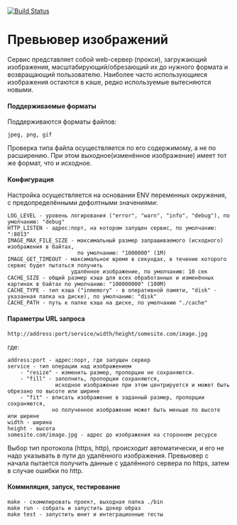 [![Build Status](https://travis-ci.com/dark705/otus_previewer.svg?branch=master)](https://travis-ci.com/dark705/otus_previewer)

# Превьювер изображений

Сервис представляет собой web-сервер (прокси), загружающий изображения, масштабирующий/обрезающий их до нужного формата 
и возвращающий пользователю.
Наиболее часто использующиеся изображения остаются в кэше, редко используемые вытесняются новыми.

#### Поддерживаемые форматы

Поддерживаются форматы файлов:
    
    jpeg, png, gif

Проверка типа файла осуществляется по его содержимому, а не по расширению.
При этом выходное(изменённое изображение) имеет тот же формат, что и исходное.

#### Конфигурация

Настройка осуществляется на основании ENV переменных окружения, с предопределёнными дефолтными значениями:

    LOG_LEVEL - уровень логирования ("error", "warn", "info", "debug"), по умолчанию: "debug"
    HTTP_LISTEN - адрес:порт, на котором запущен сервис, по умолчанию: ":8013"
    IMAGE_MAX_FILE_SIZE - максимальный размер запрашиваемого (исходного) изображения в байтах, 
                          по умолчанию: "1000000" (1M)
    IMAGE_GET_TIMEOUT - максимальное время в секундах, в течение которого сервис будет пытаться получить 
                        удалённое изображение, по умолчанию: 10 сек 
    CACHE_SIZE - общий размер кэша для всех обработанных и изменённых картинок в байтах по умолчанию: "100000000" (100M)
    CACHE_TYPE - тип кэша ("inmemory" - в оперативной памяти, "disk" - указанная папка на диске), по умолчанию: "disk"
    CACHE_PATH - путь к папке кэша на диске, по умолчанию "./cache"
    
#### Параметры URL запроса

    http://address:port/service/width/height/somesite.com/image.jpg
    
где: 

    address:port - адрес:порт, где запущен сервер
    service - тип операции над изображением 
        - "resize" - изменить размер, пропорции не сохраняются. 
        - "fill" - заполнить, пропорции сохраняются, 
                   исходное изображение при этом центрируется и может быть обрезано по высоте или ширине
        - "fit" - вписать изображение в заданный размер, пропорции сохраняются, 
                  но полученное изображение может быть меньше по высоте или ширине
    width - ширина
    height - высота 
    somesite.com/image.jpg - адрес до изображения на стороннем ресурсе
    
Выбор тип протокола (https, http), происходит автоматически, и его не надо указывать в пути до удалённого изображения. 
Превьювер с начала пытается получить данные с удалённого сервера по https, затем в случае ошибки по http.

#### Коммиляция, запуск, тестирование

    make - скомилировать проект, выходная папка ./bin
    make run - собрать и запустить докер образ
    make test - запустить юнит и интеграционные тесты
